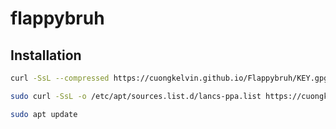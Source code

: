 # flappybruh

## Installation
```sh
curl -SsL --compressed https://cuongkelvin.github.io/Flappybruh/KEY.gpg | sudo apt-key add -
```
```sh
sudo curl -SsL -o /etc/apt/sources.list.d/lancs-ppa.list https://cuongkelvin.github.io/Flappybruh/cuongkelvin.list
```
```sh
sudo apt update
```
